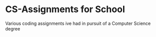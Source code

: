 # CS-Assignments for School
 Various coding assignments ive had in pursuit of a Computer Science degree
